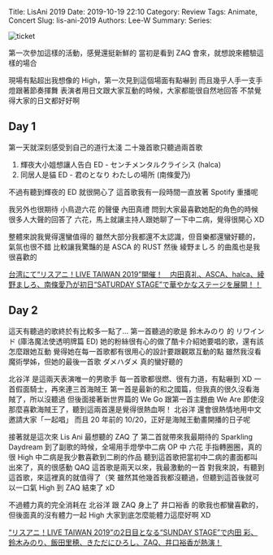Title: LisAni 2019
Date: 2019-10-19 22:10
Category: Review
Tags: Animate, Concert
Slug: lis-ani-2019
Authors: Lee-W
Summary:
Series: 

![ticket]({static}/images/post-images/2019-10-20-Lis-Ani-2019/15714987442683.jpg)

<!--more-->

第一次參加這樣的活動，感覺還挺新鮮的
當初是看到 ZAQ 會來，就想說來體驗這樣的場合

現場有點超出我想像的 High，第一次見到這個場面有點嚇到
而且幾乎人手一支手燈跟著節奏揮舞
表演者用日文跟大家互動的時候，大家都能很自然地回答
不禁覺得大家的日文都好好啊

## Day 1
第一天就深刻感受到自己的道行太淺 
二十幾首歌只聽過兩首歌
1. 輝夜大小姐想讓人告白 ED - センチメンタルクライシス (halca)
2. 同居人是貓 ED - 君のとなり わたしの場所 (南條愛乃)

不過有聽到輝夜的 ED 就很開心了
這首歌我有一段時間一直放著 Spotify 重播呢

我另外也很期待 小鳥遊六花 的聲優 內田真禮
問到大家最喜歡她配的角色的時候
很多人大聲的回答了 六花，馬上就讓主持人跟她聊了一下中二病，覺得很開心 XD

整體來說我覺得還蠻值得的
雖然大部分我都還不太認識，但音樂都還蠻好聽的，氣氛也很不錯
比較讓我驚豔的是 ASCA 的 RUST
然後 綾野ましろ 的曲風也是我很喜歡的

[台湾にて“リスアニ！LIVE TAIWAN 2019”開催！　内田真礼、ASCA、halca、綾野ましろ、南條愛乃が初日“SATURDAY STAGE”で華やかなステージを展開！！](https://www.lisani.jp/0000137616/)

## Day 2
這天有聽過的歌終於有比較多一點了...
第一首聽過的歌是 鈴木みのり 的 リワインド (庫洛魔法使透明牌篇 ED)
她的粉絲很有心的做了酷卡介紹她要唱的歌，還有該怎麼跟她互動
覺得她在每一首歌都有很用心的設計要跟觀眾互動的點
雖然我沒看魔術學姊，但她的最後一首歌 ダメハダメ 真的蠻好聽的

北谷洋 是這兩天表演唯一的男歌手
每一首歌都很燃、很有力道，有點嚇到 XD
一首假面騎士，再來連三首海賊王
第一首是最新的和之國篇，但我真的很久沒看海賊了，所以沒聽過
但後面接著新世界篇的 We Go 跟第一首主題曲 We Are
即使沒那麼喜歡海賊王了，聽到這兩首還是覺得很熱血啊！
北谷洋 還會很熱情地用中文邀請大家「一起唱」
而且 20 年前的 10/20，正好是海賊王動畫開播的日子呢

接著就是這次來 Lis Ani 最想聽的 ZAQ 了
第二首就帶來我最期待的 Sparkling Daydream
到了副歌的時候，全場用手燈學中二病 OP 中 六花 手指轉圈圈，真的很 High
中二病是我少數喜歡到二刷的作品
聽到這首歌把當初中二病的畫面都叫出來了，真的很感動 QAQ
這首歌是兩天以來，我最激動的一首
對我來說，有聽到這首歌，來這裡真的就值得了（笑
雖然其他幾首我都沒聽過，但聽到這首後就可以一口氣 High 到 ZAQ 結束了 xD

不過體力真的完全消耗在 北谷洋 跟 ZAQ 身上了
井口裕香 的歌我也都蠻喜歡的，但後面真的沒有體力一起 High
大家到底怎麼能體力這麼好啊 XD

[“リスアニ！LIVE TAIWAN 2019”の2日目となる“SUNDAY STAGE”で内田 彩、鈴木みのり、飯田里穂、きただにひろし、ZAQ、井口裕香が熱演！](https://www.lisani.jp/0000137668/)
